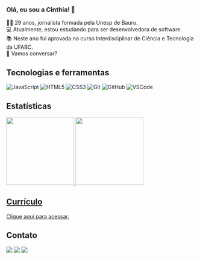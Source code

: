 ### Olá, eu sou a Cinthia! 👋</br>
👩‍💻 29 anos, jornalista formada pela Unesp de Bauru. </br>
💻 Atualmente, estou estudando para ser desenvolvedora de software. <br>
📚 Neste ano fui aprovada no curso Interdisciplinar de Ciência e Tecnologia da UFABC.<br>
💬 Vamos conversar?

## Tecnologias e ferramentas
![JavaScript](https://img.shields.io/badge/-JavaScript-black?style=flat-square&logo=javascript)
![HTML5](https://img.shields.io/badge/-HTML5-E34F26?style=flat-square&logo=html5&logoColor=white)
![CSS3](https://img.shields.io/badge/-CSS3-1572B6?style=flat-square&logo=css3)
![Git](https://img.shields.io/badge/-Git-black?style=flat-square&logo=git)
![GitHub](https://img.shields.io/badge/-GitHub-181717?style=flat-square&logo=github)
![VSCode](https://img.shields.io/badge/-VSCode-007ACC?style=flat-square&logo=visual-studio-code&logoColor=white)

## Estatísticas
<div align="left">
  <a href="https://github.com/cinthiaquadrado">
  <img height="180em" src="https://github-readme-stats.vercel.app/api?username=cinthiaquadrado&show_icons=true&theme=dracula&include_all_commits=true&count_private=true"/>
  <img height="180em" src="https://github-readme-stats.vercel.app/api/top-langs/?username=cinthiaquadrado&layout=compact&langs_count=7&theme=dracula"/>
</div>
  
## Currículo
[Clique aqui para acessar.](https://github.com/cinthiaquadrado/cv-cinthia-quadrado)

## Contato
<div align="left"> 
  <a href="https://instagram.com/cinthiaquadrado" target="_blank"><img src="https://img.shields.io/badge/-Instagram-%23E4405F?style=for-the-badge&logo=instagram&logoColor=white" target="_blank"></a>
  <a href = "mailto:devcinthiaquadrado@gmail.com"><img src="https://img.shields.io/badge/-Gmail-%23333?style=for-the-badge&logo=gmail&logoColor=white" target="_blank"></a>
  <a href="https://www.linkedin.com/in/cinthiaquadrado" target="_blank"><img src="https://img.shields.io/badge/-LinkedIn-%230077B5?style=for-the-badge&logo=linkedin&logoColor=white" target="_blank"></a> 
</div>

